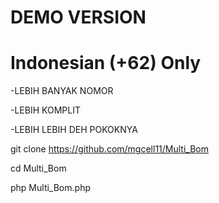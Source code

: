 # DEMO VERSION
# Indonesian (+62) Only

-LEBIH BANYAK NOMOR

-LEBIH KOMPLIT

-LEBIH LEBIH DEH POKOKNYA



git clone https://github.com/mgcell11/Multi_Bom

cd Multi_Bom

php Multi_Bom.php
